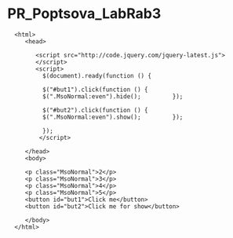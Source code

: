 # PR_Poptsova_LabRab3
<!DOCTYPE html>
      <html>
         <head>
 
            <script src="http://code.jquery.com/jquery-latest.js">
            </script>  
            <script>
              $(document).ready(function () { 

              $("#but1").click(function () { 
              $(".MsoNormal:even").hide();         });  
     
              $("#but2").click(function () {
              $(".MsoNormal:even").show();         }); 

              });
             </script> 

         </head>  
         <body>

         <p class="MsoNormal">2</p> 
         <p class="MsoNormal">3</p> 
         <p class="MsoNormal">4</p>
         <p class="MsoNormal">5</p>
         <button id="but1">Click me</button> 
         <button id="but2">Click me for show</button>
        
         </body>  
      </html> 
